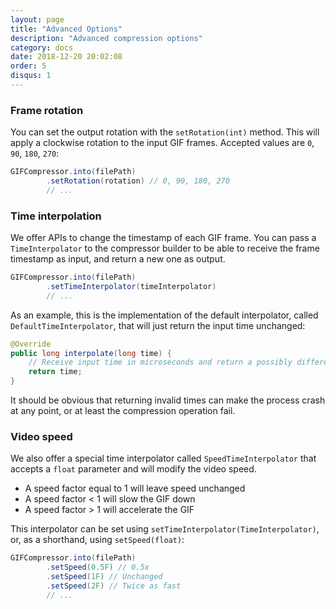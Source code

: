 ```yaml
---
layout: page
title: "Advanced Options"
description: "Advanced compression options"
category: docs
date: 2018-12-20 20:02:08
order: 5
disqus: 1
---
```


### Frame rotation

You can set the output rotation with the `setRotation(int)` method. This will apply a clockwise
rotation to the input GIF frames. Accepted values are `0`, `90`, `180`, `270`:

```java
GIFCompressor.into(filePath)
        .setRotation(rotation) // 0, 90, 180, 270
        // ...
```

### Time interpolation

We offer APIs to change the timestamp of each GIF frame. You can pass a `TimeInterpolator`
to the compressor builder to be able to receive the frame timestamp as input, and return a new one
as output.

```java
GIFCompressor.into(filePath)
        .setTimeInterpolator(timeInterpolator)
        // ...
```

As an example, this is the implementation of the default interpolator, called `DefaultTimeInterpolator`,
that will just return the input time unchanged:

```java
@Override
public long interpolate(long time) {
    // Receive input time in microseconds and return a possibly different one.
    return time;
}
```

It should be obvious that returning invalid times can make the process crash at any point, or at least
the compression operation fail.

### Video speed

We also offer a special time interpolator called `SpeedTimeInterpolator` that accepts a `float` parameter
and will modify the video speed.

- A speed factor equal to 1 will leave speed unchanged
- A speed factor < 1 will slow the GIF down
- A speed factor > 1 will accelerate the GIF

This interpolator can be set using `setTimeInterpolator(TimeInterpolator)`, or, as a shorthand, 
using `setSpeed(float)`:

```java
GIFCompressor.into(filePath)
        .setSpeed(0.5F) // 0.5x
        .setSpeed(1F) // Unchanged
        .setSpeed(2F) // Twice as fast
        // ...
```

